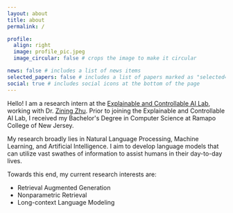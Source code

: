 ```yaml
---
layout: about
title: about
permalink: /

profile:
  align: right
  image: profile_pic.jpeg
  image_circular: false # crops the image to make it circular

news: false # includes a list of news items
selected_papers: false # includes a list of papers marked as "selected={true}"
social: true # includes social icons at the bottom of the page
---
```


Hello! I am a research intern at the [Explainable and Controllable AI Lab](https://ziningzhu.github.io/research/), working with Dr. [Zining Zhu](https://ziningzhu.github.io/). Prior to joining the Explainable and Controllable AI Lab, I received my Bachelor's Degree in Computer Science at Ramapo College of New Jersey. 

My research broadly lies in Natural Language Processing, Machine Learning, and Artificial Intelligence. I aim to develop language models that can utilize vast swathes of information to assist humans in their day-to-day lives. 

Towards this end, my current research interests are: 
- Retrieval Augmented Generation
- Nonparametric Retrieval 
- Long-context Language Modeling 
